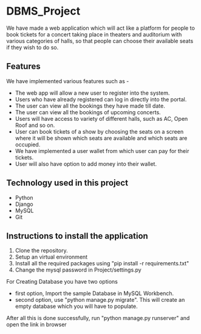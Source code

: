 # DBMS_Project
We have made  a web application which will act like a platform for people to book
tickets for a concert taking place in theaters and auditorium with various categories of halls, so that
people can choose their available seats if they wish to do so.

## Features
We have implemented various features such as -
- The web app will allow a new user to register into the system.
- Users who have already registered can log in directly into the portal.
- The user can view all the bookings they have made till date.
- The user can view all the bookings of upcoming concerts.
- Users will have access to variety of different halls, such as AC, Open Roof and so on.
- User can book tickets of a show by choosing the seats on a screen where it will be shown which seats are available and which seats are occupied.
- We have implemented a user wallet from which user can pay for their tickets.
- User will also have option to add money into their wallet.

## Technology used in this project
- Python
- Django
- MySQL
- Git

## Instructions to install the application
1. Clone the repository.
2. Setup an virtual environment
3. Install all the required packages using "pip install -r requirements.txt"
4. Change the mysql password in Project/settings.py

For Creating Database you have two options
- first option, Import the sample Database in MySQL Workbench.
- second option, use "python manage.py migrate". This will create an empty database which you will have to populate.

After all this is done successfully, run "python manage.py runserver" and open the link in browser

